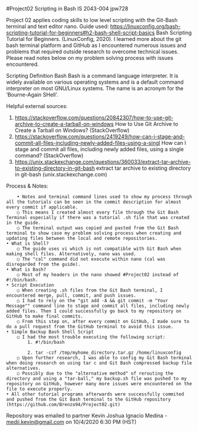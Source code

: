 #Project02 Scripting in Bash
IS 2043-004
jpw728

Project 02 applies coding skills to low level scripting with the Git-Bash terminal and text editor nano.
Guide used: https://linuxconfig.org/bash-scripting-tutorial-for-beginners#h2-bash-shell-script-basics  Bash Scripting Tutorial for Beginners. (LinuxConfig, 2020). I learned more about the git bash terminal platform and GitHub as I encountered numerous issues and problems that required outside research to overcome technical issues. Please read notes below on my problem solving process with issues encountered.

Scripting Definition Bash Bash is a command language interpreter. It is widely available on various operating systems and is a default command interpreter on most GNU/Linux systems. The name is an acronym for the ‘Bourne-Again SHell’.

Helpful external sources: 
  1. https://stackoverflow.com/questions/20842307/how-to-use-git-archive-to-create-a-tarball-on-windows How to Use Git Archive to Create a Tarball on Windows? (StackOverflow)
  2. https://stackoverflow.com/questions/2419249/how-can-i-stage-and-commit-all-files-including-newly-added-files-using-a-singl How can I stage and commit all files, including newly added files, using a single command? (StackOverflow)
  3. https://unix.stackexchange.com/questions/360033/extract-tar-archive-to-existing-directory-in-git-bash extract tar archive to existing directory in git-bash (unix.stackexchange.com)
  
  Process & Notes:
  
    	• Notes and terminal command lines used to show my process through all the tutorials can be seen in the commit description for almost every commit if applicable. 
		○ This means I created almost every file through the Git Bash Terminal especially if there was a tutorial .sh file that was created in the guide.
		○ The terminal output was copied and pasted from the Git Bash terminal to show case my problem solving process when creating and updating files between the local and remote repositories.
	• What is Shell?
		○ The guide uses vi which is not compatible with Git Bash when making shell files. Alternatively, nano was used.
		○ The "cal" command did not execute within nano (cal was disregarded from the guide).
	• What is Bash?
		○ Most of my headers in the nano showed #Project02 instead of #!/bin/bash.
	• Script Execution
		○ When creating .sh files from the Git Bash terminal, I encountered merge, pull, commit, and push issues.
		○ I had to rely on the "git add -A && git commit -m "Your Message"" command line to stage and commit all files, including newly added files. Then I could successfully go back to my repository on GitHub to make final commits.
		○ From this step on, after every commit on GitHub, I made sure to do a pull request from the GitHub terminal to avoid this issue.
	• Simple Backup Bash Shell Script
		○ I had the most trouble executing the following script:
			1. #!/bin/bash
			
			2. tar -czf /tmp/myhome_directory.tar.gz /home/linuxconfig
		○ Upon further research, I was able to config my Git Bash terminal when doing research on using tar c and Git Bash compressed backup file alternatives.
		○ Possibly due to the "alternative method" of rerouting the directory and using a "tar-ball," my backup.sh file was pushed to my repository on GitHub, however many more issues were encountered on the file to execute properly.
	• All other tutorial programs afterwards were successfully commited and pushed from the Git Bash terminal to the GitHub repository (https://github.com/Brenzo94/Project02.git)
			
Repository was emailed to partner 
Kevin Joshua Ignacio Medina - medii.kevin@gmail.com on 10/4/2020 6:30 PM (HST)
